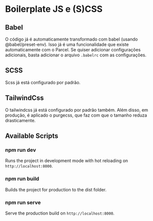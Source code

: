 # Boilerplate JS e (S)CSS

## Babel

O código já é automaticamente transformado com babel (usando @babel/preset-env).
Isso já é uma funcionalidade que existe automaticamente com o Parcel. Se quiser adicionar configurações adicionais, basta adicionar o arquivo `.babelrc` com as configurações.

## SCSS

Scss já está configurado por padrão.

## TailwindCss

O tailwindcss já está configurado por padrão também. Além disso, em produção, é aplicado o purgecss, que faz com que o tamanho reduza drasticamente.

## Available Scripts


### npm run dev

Runs the project in development mode with hot reloading on `http://localhost:8000`.

### npm run build

Builds the project for production to the dist folder.

### npm run serve

Serve the production build on `http://localhost:8000`.
